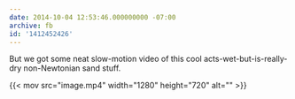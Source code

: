 ```yaml
---
date: 2014-10-04 12:53:46.000000000 -07:00
archive: fb
id: '1412452426'
---
```


But we got some neat slow-motion video of this cool acts-wet-but-is-really-dry non-Newtonian sand stuff.

{{< mov src="image.mp4" width="1280" height="720" alt="" >}}
